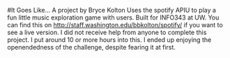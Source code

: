 #It Goes Like...
A project by Bryce Kolton
Uses the spotify APIU to play a fun little music exploration game with users. Built for INFO343 at UW. You can find this on http://staff.washington.edu/bbkolton/spotify/ if you want to see a live version.
I did not receive help from anyone to complete this project. I put around 10 or more hours into this. 
I ended up enjoying the openendedness of the challenge, despite fearing it at first.